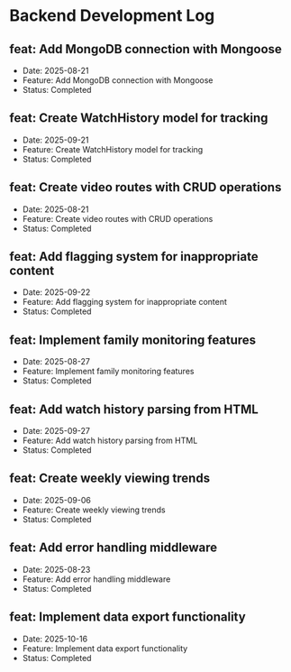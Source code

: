 # Backend Development Log


## feat: Add MongoDB connection with Mongoose
- Date: 2025-08-21
- Feature: Add MongoDB connection with Mongoose
- Status: Completed

## feat: Create WatchHistory model for tracking
- Date: 2025-09-21
- Feature: Create WatchHistory model for tracking
- Status: Completed

## feat: Create video routes with CRUD operations
- Date: 2025-08-21
- Feature: Create video routes with CRUD operations
- Status: Completed

## feat: Add flagging system for inappropriate content
- Date: 2025-09-22
- Feature: Add flagging system for inappropriate content
- Status: Completed

## feat: Implement family monitoring features
- Date: 2025-08-27
- Feature: Implement family monitoring features
- Status: Completed

## feat: Add watch history parsing from HTML
- Date: 2025-09-27
- Feature: Add watch history parsing from HTML
- Status: Completed

## feat: Create weekly viewing trends
- Date: 2025-09-06
- Feature: Create weekly viewing trends
- Status: Completed

## feat: Add error handling middleware
- Date: 2025-08-23
- Feature: Add error handling middleware
- Status: Completed

## feat: Implement data export functionality
- Date: 2025-10-16
- Feature: Implement data export functionality
- Status: Completed

